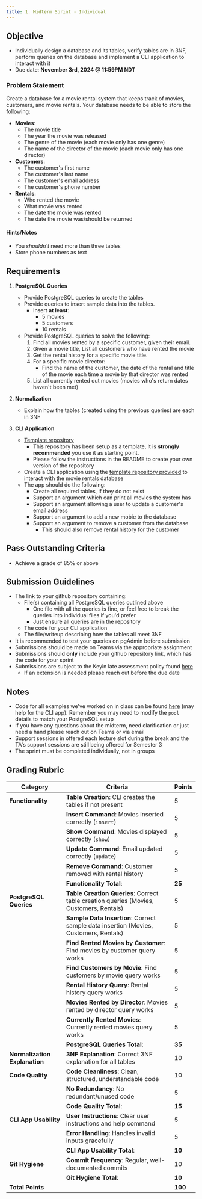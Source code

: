 ```yaml
---
title: 1. Midterm Sprint - Individual
---
```


## Objective
- Individually design a database and its tables, verify tables are in 3NF, perform queries on the database and implement a CLI application to interact with it
- Due date: **November 3rd, 2024 @ 11:59PM NDT**

### Problem Statement

Create a database for a movie rental system that keeps track of movies, customers, and movie rentals. Your database needs to be able to store the following:
- **Movies**:
  - The movie title
  - The year the movie was released
  - The genre of the movie (each movie only has one genre)
  - The name of the director of the movie (each movie only has one director)
- **Customers**:
  - The customer's first name
  - The customer's last name
  - The customer's email address
  - The customer's phone number
- **Rentals**:
  - Who rented the movie
  - What movie was rented
  - The date the movie was rented
  - The date the movie was/should be returned

#### Hints/Notes
- You *shouldn't* need more than three tables
- Store phone numbers as text

## Requirements

1. **PostgreSQL Queries**
    - Provide PostgreSQL queries to create the tables
    - Provide queries to insert sample data into the tables.
      - Insert **at least**:
        - 5 movies
        - 5 customers
        - 10 rentals
    - Provide PostgreSQL queries to solve the following:  
      1. Find all movies rented by a specific customer, given their email.
      1. Given a movie title, List all customers who have rented the movie
      1. Get the rental history for a specific movie title.
      1. For a specific movie director:
          - Find the name of the customer, the date of the rental and title of the movie each time a movie by that director was rented
      1. List all currently rented out movies (movies who's return dates haven't been met)

1. **Normalization**
    - Explain how the tables (created using the previous queries) are each in 3NF

1. **CLI Application**
    - [Template repository](https://github.com/menglishca/database-midterm-base)
      - This repository has been setup as a template, it is **strongly recommended** you use it as starting point.
      - Please follow the instructions in the README to create your own version of the repository
    - Create a CLI application using the [template repository provided](https://github.com/menglishca/database-midterm-base) to interact with the movie rentals database
    - The app should do the following:
      - Create all required tables, if they do not exist
      - Support an argument which can print all movies the system has
      - Support an argument allowing a user to update a customer's email address
      - Support an argument to add a new mobie to the database
      - Support an argument to remove a customer from the database
        - This should also remove rental history for the customer

## Pass Outstanding Criteria
- Achieve a grade of 85% or above

## Submission Guidelines
- The link to your github repository containing:
  - File(s) containing all PostgreSQL queries outlined above
    - One file with all the queries is fine, or feel free to break the queries into individual files if you'd prefer
    - Just ensure all queries are in the repository
  - The code for your CLI application
  - The file/writeup describing how the tables all meet 3NF
- It is recommended to test your queries on pgAdmin before submission
- Submissions should be made on Teams via the appropriate assignment
- Submissions should **only** include your github repository link, which has the code for your sprint
- Submissions are subject to the Keyin late assessment policy found [here](https://keyincollege289.sharepoint.com/:b:/s/FullstasckJavascript-S3Sept.2024-Dec.2024912/EYwpucIvncpDoR94yNj3fOkB0CsE4c0IZ53Kqov0BumSAA?e=7N9ZfR)
  - If an extension is needed please reach out before the due date

## Notes
- Code for all examples we've worked on in class can be found [here](https://github.com/menglishca/keyin-code-samples) (may help for the CLI app). Remember you may need to modify the `pool` details to match your PostgreSQL setup
- If you have any questions about the midterm, need clarification or just need a hand please reach out on Teams or via email
- Support sessions in offered each lecture slot during the break and the TA's support sessions are still being offered for Semester 3
- The sprint must be completed individually, not in groups

## Grading Rubric

| **Category**                  | **Criteria**                                                                                                                              | **Points** |
|-------------------------------|-------------------------------------------------------------------------------------------------------------------------------------------|------------|
| **Functionality**             | **Table Creation**: CLI creates the tables if not present                                                               | 5          |
|                               | **Insert Command**: Movies inserted correctly (`insert`)                                                             | 5          |
|                               | **Show Command**: Movies displayed correctly (`show`)                                                                | 5          |
|                               | **Update Command**: Email updated correctly (`update`)                                                               | 5          |
|                               | **Remove Command**: Customer removed with rental history                                | 5          |
|                               | **Functionality Total**:                                                                                                                  | **25**     |
| **PostgreSQL Queries**        | **Table Creation Queries**: Correct table creation queries (Movies, Customers, Rentals)                                        | 5          |
|                               | **Sample Data Insertion**: Correct sample data insertion (Movies, Customers, Rentals)                                  | 5          |
|                               | **Find Rented Movies by Customer**: Find movies by customer query works           | 5          |
|                               | **Find Customers by Movie**: Find customers by movie query works                 | 5          |
|                               | **Rental History Query**: Rental history query works                                         | 5          |
|                               | **Movies Rented by Director**: Movies rented by director query works | 5          |
|                               | **Currently Rented Movies**: Currently rented movies query works               | 5          |
|                               | **PostgreSQL Queries Total**:                                                                                                             | **35**     |
| **Normalization Explanation** | **3NF Explanation**: Correct 3NF explanation for all tables  | 10         |
| **Code Quality**              | **Code Cleanliness**: Clean, structured, understandable code                                                             | 10         |
|                               | **No Redundancy**: No redundant/unused code                                                                                           | 5          |
|                               | **Code Quality Total**:                                                                                                                   | **15**     |
| **CLI App Usability**         | **User Instructions**: Clear user instructions and help command                                       | 5          |
|                               | **Error Handling**: Handles invalid inputs gracefully                     | 5          |
|                               | **CLI App Usability Total**:                                                                                                              | **10**     |
| **Git Hygiene**               | **Commit Frequency**: Regular, well-documented commits                                                       | 10         |
|                               | **Git Hygiene Total**:                                                                                                                    | **10**     |
| **Total Points**              |                                                                                                                                           | **100**    |
